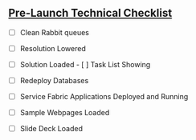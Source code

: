 ## <u>Pre-Launch Technical Checklist</u>

- [ ] Clean Rabbit queues
- [ ] Resolution Lowered
- [ ] Solution Loaded
      - [ ] Task List Showing
- [ ] Redeploy Databases
- [ ] Service Fabric Applications Deployed and Running
- [ ] Sample Webpages Loaded
- [ ] Slide Deck Loaded

